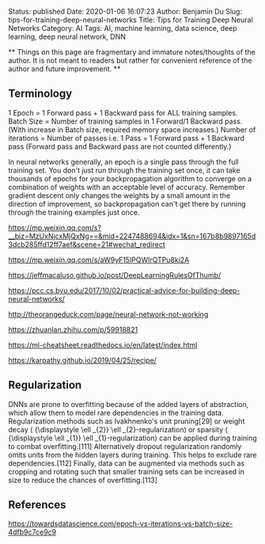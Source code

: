 Status: published
Date: 2020-01-06 16:07:23
Author: Benjamin Du
Slug: tips-for-training-deep-neural-networks
Title: Tips for Training Deep Neural Networks
Category: AI
Tags: AI, machine learning, data science, deep learning, deep neural network, DNN

**
Things on this page are fragmentary and immature notes/thoughts of the author.
It is not meant to readers but rather for convenient reference of the author and future improvement.
**

## Terminology

1 Epoch = 1 Forward pass + 1 Backward pass for ALL training samples.
Batch Size = Number of training samples in 1 Forward/1 Backward pass. (With increase in Batch size, required memory space increases.)
Number of iterations = Number of passes i.e. 1 Pass = 1 Forward pass + 1 Backward pass (Forward pass and Backward pass are not counted differently.)

In neural networks generally, an epoch is a single pass through the full training set. 
You don't just run through the training set once, 
it can take thousands of epochs for your backpropagation algorithm to converge on a combination of weights with an acceptable level of accuracy. 
Remember gradient descent only changes the weights by a small amount in the direction of improvement, 
so backpropagation can't get there by running through the training examples just once.




https://mp.weixin.qq.com/s?__biz=MzUxNjcxMjQxNg==&mid=2247488694&idx=1&sn=167b8b9897165d3dcb285ffd12ff7aef&scene=21#wechat_redirect

https://mp.weixin.qq.com/s/aW9yF15lPQWIrQTPu8ki2A

https://jeffmacaluso.github.io/post/DeepLearningRulesOfThumb/

https://pcc.cs.byu.edu/2017/10/02/practical-advice-for-building-deep-neural-networks/

http://theorangeduck.com/page/neural-network-not-working

https://zhuanlan.zhihu.com/p/59918821

https://ml-cheatsheet.readthedocs.io/en/latest/index.html

https://karpathy.github.io/2019/04/25/recipe/

## Regularization

DNNs are prone to overfitting because of the added layers of abstraction, 
which allow them to model rare dependencies in the training data. 
Regularization methods such as Ivakhnenko's unit pruning[29] 
or weight decay ( {\displaystyle \ell _{2}} \ell _{2}-regularization) 
or sparsity ( {\displaystyle \ell _{1}} \ell _{1}-regularization) can be applied during training to combat overfitting.[111] 
Alternatively dropout regularization randomly omits units from the hidden layers during training. 
This helps to exclude rare dependencies.[112] 
Finally, 
data can be augmented via methods such as cropping and rotating 
such that smaller training sets can be increased in size to reduce the chances of overfitting.[113]

## References

https://towardsdatascience.com/epoch-vs-iterations-vs-batch-size-4dfb9c7ce9c9
